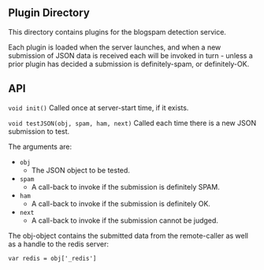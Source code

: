 Plugin Directory
----------------

This directory contains plugins for the blogspam detection service.

Each plugin is loaded when the server launches, and when a new submission
of JSON data is received each will be invoked in turn - unless a prior
plugin has decided a submission is definitely-spam, or definitely-OK.


API
---

`void init()`
Called once at server-start time, if it exists.

`void testJSON(obj, spam, ham, next)`
Called each time there is a new JSON submission to test.

The arguments are:

* `obj`
   * The JSON object to be tested.
* `spam`
   * A call-back to invoke if the submission is definitely SPAM.
* `ham`
   * A call-back to invoke if the submission is definitely OK.
* `next`
   * A call-back to invoke if the submission cannot be judged.


The obj-object contains the submitted data from the remote-caller
as well as a handle to the redis server:

    var redis = obj['_redis']


